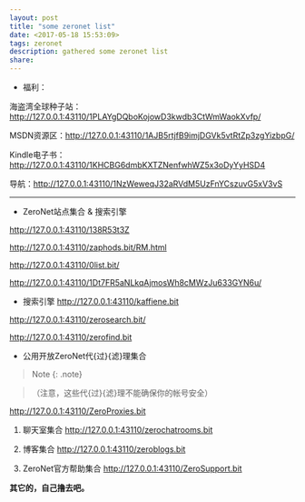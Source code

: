 ```yaml
---
layout: post
title: "some zeronet list"
date: <2017-05-18 15:53:09>
tags: zeronet
description: gathered some zeronet list
share: 
---
```


* 福利：

海盗湾全球种子站：<http://127.0.0.1:43110/1PLAYgDQboKojowD3kwdb3CtWmWaokXvfp/>

MSDN资源区：<http://127.0.0.1:43110/1AJB5rtjfB9imjDGVk5vtRtZp3zgYizbpG/>

Kindle电子书：<http://127.0.0.1:43110/1KHCBG6dmbKXTZNenfwhWZ5x3oDyYyHSD4>

导航：<http://127.0.0.1:43110/1NzWeweqJ32aRVdM5UzFnYCszuvG5xV3vS>

-------------------------------------------------------------------------------

* ZeroNet站点集合 & 搜索引擎

<http://127.0.0.1:43110/138R53t3Z>

<http://127.0.0.1:43110/zaphods.bit/RM.html>

<http://127.0.0.1:43110/0list.bit/>

<http://127.0.0.1:43110/1Dt7FR5aNLkqAjmosWh8cMWzJu633GYN6u/>

* 搜索引擎
<http://127.0.0.1:43110/kaffiene.bit>

<http://127.0.0.1:43110/zerosearch.bit/>

<http://127.0.0.1:43110/zerofind.bit>

* 公用开放ZeroNet代{过}{滤}理集合

>Note 
{: .note}

>（注意，这些代{过}{滤}理不能确保你的帐号安全）

<http://127.0.0.1:43110/ZeroProxies.bit>

1. 聊天室集合
<http://127.0.0.1:43110/zerochatrooms.bit>

2. 博客集合
<http://127.0.0.1:43110/zeroblogs.bit>

3. ZeroNet官方帮助集合
<http://127.0.0.1:43110/ZeroSupport.bit>

__其它的，自己撸去吧。__

